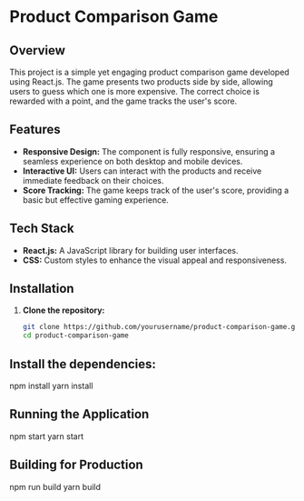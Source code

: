 # Product Comparison Game

## Overview

This project is a simple yet engaging product comparison game developed using React.js. The game presents two products side by side, allowing users to guess which one is more expensive. The correct choice is rewarded with a point, and the game tracks the user's score.

## Features

- **Responsive Design:** The component is fully responsive, ensuring a seamless experience on both desktop and mobile devices.
- **Interactive UI:** Users can interact with the products and receive immediate feedback on their choices.
- **Score Tracking:** The game keeps track of the user's score, providing a basic but effective gaming experience.

## Tech Stack

- **React.js:** A JavaScript library for building user interfaces.
- **CSS:** Custom styles to enhance the visual appeal and responsiveness.

## Installation

1. **Clone the repository:**
   ```bash
   git clone https://github.com/yourusername/product-comparison-game.git
   cd product-comparison-game
   ```

## Install the dependencies:

npm install
yarn install

## Running the Application

npm start
yarn start

## Building for Production

npm run build
yarn build
